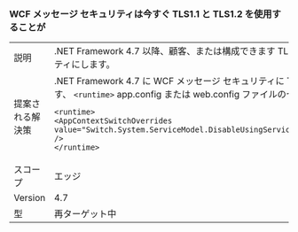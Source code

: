 ### <a name="wcf-message-security-now-is-able-to-use-tls11-and-tls12"></a>WCF メッセージ セキュリティは今すぐ TLS1.1 と TLS1.2 を使用することが

|   |   |
|---|---|
|説明|.NET Framework 4.7 以降、顧客、または構成できます TLS1.1 TLS1.2 SSL3.0 と TLS1.0 に加えてアプリケーション構成の設定での WCF メッセージ セキュリティにします。|
|提案される解決策|.NET Framework 4.7 に WCF メッセージ セキュリティに TLS1.1 と TLS1.2 をサポートは既定では無効です。 次の行を追加することで有効にすることができます、 <code>&lt;runtime&gt;</code> app.config または web.config ファイルのセクション。<pre><code class="language-xml">&lt;runtime&gt;&#13;&#10;&lt;AppContextSwitchOverrides value=&quot;Switch.System.ServiceModel.DisableUsingServicePointManagerSecurityProtocols=false;Switch.System.Net.DontEnableSchUseStrongCrypto=false&quot; /&gt;&#13;&#10;&lt;/runtime&gt;&#13;&#10;</code></pre>|
|スコープ|エッジ|
|Version|4.7|
|型|再ターゲット中|

